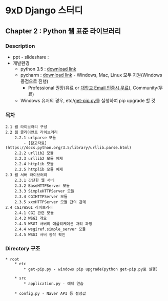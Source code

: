 # 9xD Django 스터디
## Chapter 2 : Python 웹 표준 라이브러리
### Description
* ppt - slideshare :
* 개발환경
  * python 3.5 : [download link](https://www.python.org/downloads/release/python-350/)
  * pycharm : [download link](https://www.jetbrains.com/pycharm/download/#section=windowscommunity) - Windows, Mac, Linux 모두 지원(Windows 중점으로 진행)
    * Professional 권장(유료 or [대학교 Email 인증시 무료](https://www.jetbrains.com/shop/eform/students)), Community(무료) 
  * Windows 유저의 경우, etc/[get-pip.py](https://bootstrap.pypa.io/get-pip.py)를 실행하여 pip upgrade 할 것
  
### 목차
    2.1 웹 라이브러리 구성
    2.2 웹 클라이언트 라이브러리
        2.2.1 urlparse 모듈 
            - [참고자료](https://docs.python.org/3.5/library/urllib.parse.html)
        2.2.2 urllib2 모듈
        2.2.3 urllib2 모듈 예제
        2.2.4 httplib 모듈
        2.2.5 httplib 모듈 예제
    2.3 웹 서버 라이브러리
        2.3.1 간단한 웹 서버
        2.3.2 BaseHTTPServer 모듈
        2.3.3 SimpleHTTPServer 모듈
        2.3.4 CGIHTTPServer 모듈
        2.3.5 xxxHTTPServer 모듈 간의 관계
    2.4 CGI/WSGI 라이브러리
        2.4.1 CGI 관련 모듈
        2.4.2 WSGI 개요
        2.4.3 WSGI 서버의 애플리케이션 처리 과정
        2.4.4 wsgiref.simple_server 모듈
        2.4.5 WSGI 서버 동작 확인

### Directory 구조
    * root
        * etc
            * get-pip.py - windows pip upgrade(python get-pip.py로 실행)
            
        * src
            * application.py - 예제 연습
            
        * config.py - Naver API 등 설정값 

